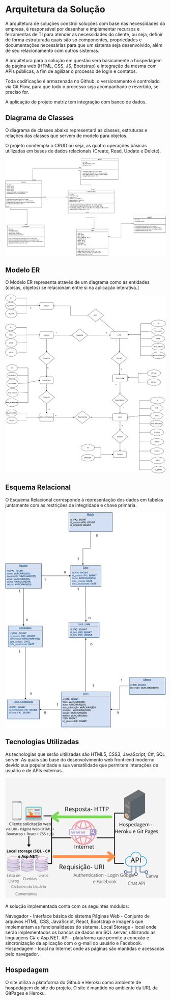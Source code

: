 # Arquitetura da Solução

A arquitetura de soluções constrói soluções com base nas necessidades da empresa, é responsável por desenhar e implementar recursos e ferramentas de TI para atender as necessidades do cliente, ou seja, definir de forma estruturada quais são so componentes, propriedades e documentações necessárias para que um sistema seja desenvolvido, além de seu relacionamento com outros sistemas.

A arquitetura para a solução em questão será basicamente a hospedagem da página web (HTML, CSS, JS, Bootstrap) e integração da mesma com APIs públicas, a fim de agilizar o processo de login e contatos.

Toda codificação é armazenada no Github, o versionamento é controlado via Git Flow, para que todo o processo seja acompanhado e revertido, se preciso for.

A aplicação do projeto matriz tem integração com banco de dados.

## Diagrama de Classes

O diagrama de classes abaixo representará as classes, estruturas e relações das classes que servem de modelo para objetos.

O projeto comtempla o CRUD ou seja, as quatro operações básicas utilizadas em bases de dados relacionais (Create, Read, Update e Delete).


![Exemplo de Diagrama de classes](https://github.com/ICEI-PUC-Minas-PMV-ADS/pmv-ads-2022-1-e2-proj-int-t5-grupo_3_tinder_literario/blob/main/docs/img/diagrama_classe.png)

## Modelo ER

O Modelo ER representa através de um diagrama como as entidades (coisas, objetos) se relacionam entre si na aplicação interativa.]

![Exemplo de Modelo ER](https://github.com/ICEI-PUC-Minas-PMV-ADS/pmv-ads-2022-1-e2-proj-int-t5-grupo_3_tinder_literario/blob/main/docs/img/modelo_ur.png)

## Esquema Relacional

O Esquema Relacional corresponde à representação dos dados em tabelas juntamente com as restrições de integridade e chave primária.
 
![Exemplo de Esquema Relacional](https://github.com/ICEI-PUC-Minas-PMV-ADS/pmv-ads-2022-1-e2-proj-int-t5-grupo_3_tinder_literario/blob/main/docs/img/diagrama_entidade-relacional.png)

## Tecnologias Utilizadas

As tecnologias que serão ultilizadas são HTML5, CSS3, JavaScript, C#, SQL server. As quais são base do desenvolvimento web front-end moderno devido sua popularidade e sua versatilidade que permitem interações de usuário e de APIs externas.

![Diagrama de Componentes](https://github.com/ICEI-PUC-Minas-PMV-ADS/pmv-ads-2022-1-e2-proj-int-t5-grupo_3_tinder_literario/blob/main/docs/img/Hospedagem%20-%20Heroku.png)

A solução implementada conta com os seguintes módulos:

Navegador - Interface básica do sistema
Páginas Web - Conjunto de arquivos HTML, CSS, JavaScript, React, Bootstrap e imagens que implementam as funcionalidades do sistema.
Local Storage - local onde serão implementados os bancos de dados em SQL server, utilizando as linguagens C# e Asp.NET.
API - plataforma que permite a conexão e sincronização da aplicação com o g-mail do usuário e Facebook.
Hospedagem - local na Internet onde as páginas são mantidas e acessadas pelo navegador.

## Hospedagem

O site utiliza a plataforma do Github e Heroku como ambiente de hospedagem do site do projeto. O site é mantido no ambiente da URL da GitPages e Heroku.


